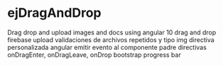 # ejDragAndDrop
Drag drop and upload images and docs using angular 10
drag and drop
firebase upload 
validaciones de archivos repetidos y tipo img
directiva personalizada angular
emitir evento al componente padre
directivas onDragEnter, onDragLeave, onDrop
bootstrap progress bar
